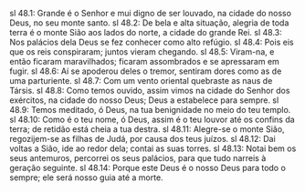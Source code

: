 sl 48.1: Grande é o Senhor e mui digno de ser louvado, na cidade do nosso Deus, no seu monte santo.
sl 48.2: De bela e alta situação, alegria de toda terra é o monte Sião aos lados do norte, a cidade do grande Rei.
sl 48.3: Nos palácios dela Deus se fez conhecer como alto refúgio.
sl 48.4: Pois eis que os reis conspiraram; juntos vieram chegando.
sl 48.5: Viram-na, e então ficaram maravilhados; ficaram assombrados e se apressaram em fugir.
sl 48.6: Aí se apoderou deles o tremor, sentiram dores como as de uma parturiente.
sl 48.7: Com um vento oriental quebraste as naus de Társis.
sl 48.8: Como temos ouvido, assim vimos na cidade do Senhor dos exércitos, na cidade do nosso Deus; Deus a estabelece para sempre.
sl 48.9: Temos meditado, ó Deus, na tua benignidade no meio do teu templo.
sl 48.10: Como é o teu nome, ó Deus, assim é o teu louvor até os confins da terra; de retidão está cheia a tua destra.
sl 48.11: Alegre-se o monte Sião, regozijem-se as filhas de Judá, por causa dos teus juízos.
sl 48.12: Dai voltas a Sião, ide ao redor dela; contai as suas torres.
sl 48.13: Notai bem os seus antemuros, percorrei os seus palácios, para que tudo narreis à geração seguinte.
sl 48.14: Porque este Deus é o nosso Deus para todo o sempre; ele será nosso guia até a morte.
